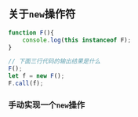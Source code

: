 ## 关于`new`操作符

```js
function F(){ 
    console.log(this instanceof F);
}

// 下面三行代码的输出结果是什么
F();
let f = new F();
F.call(f); 
```

### 手动实现一个`new`操作

```js

```